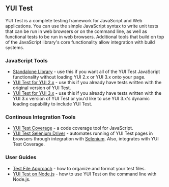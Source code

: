 YUI Test
--------

YUI Test is a complete testing framework for JavaScript and Web applications. You can use the simple JavaScript syntax to write unit tests that can be run in web browsers or on the command line, as well as functional tests to be run in web browsers. Additional tools that build on top of the JavaScript library's core functionality allow integration with build systems.

### JavaScript Tools

-   [Standalone Library](standalone.html) - use this if you want all of the YUI Test JavaScript functionality without loading YUI 2.x or YUI 3.x onto your page.
-   [YUI Test for YUI 2.x](http://developer.yahoo.com/yui/yuitest/) - use this if you already have tests written with the original version of YUI Test.
-   [YUI Test for YUI 3.x](http://yuilibrary.com/yui/docs/test/) - use this if you already have tests written with the YUI 3.x version of YUI Test or you'd like to use YUI 3.x's dynamic loading capability to include YUI Test.

### Continous Integration Tools

-   [YUI Test Coverage](coverage.html) - a code coverage tool for JavaScript.
-   [YUI Test Selenium Driver](selenium-driver.html) - automates running of YUI Test pages in browsers through integration with [Selenium](http://www.seleniumhq.org). Also, integrates with YUI Test Coverage.

### User Guides

-   [Test File Approach](test-file-approach.html) - how to organize and format your test files.
-   [YUI Test on Node.js](nodejs.html) - how to use YUI Test on the command line with Node.js.

